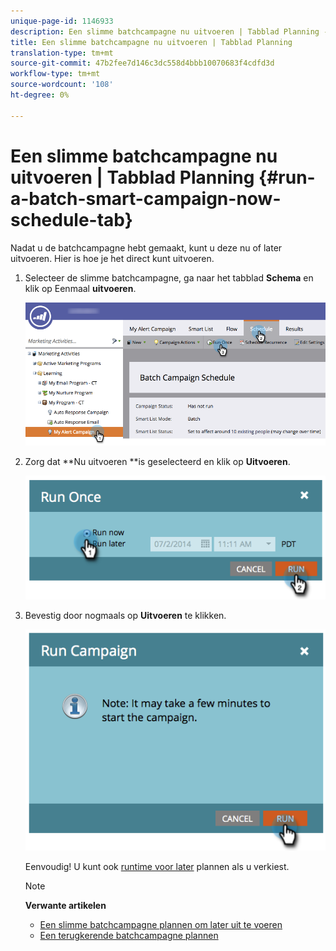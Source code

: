 ```yaml
---
unique-page-id: 1146933
description: Een slimme batchcampagne nu uitvoeren | Tabblad Planning - Marketo Docs - Productdocumentatie
title: Een slimme batchcampagne nu uitvoeren | Tabblad Planning
translation-type: tm+mt
source-git-commit: 47b2fee7d146c3dc558d4bbb10070683f4cdfd3d
workflow-type: tm+mt
source-wordcount: '108'
ht-degree: 0%

---
```



# Een slimme batchcampagne nu uitvoeren | Tabblad Planning {#run-a-batch-smart-campaign-now-schedule-tab}

Nadat u de batchcampagne hebt gemaakt, kunt u deze nu of later uitvoeren. Hier is hoe je het direct kunt uitvoeren.

1. Selecteer de slimme batchcampagne, ga naar het tabblad **Schema** en klik op Eenmaal **uitvoeren**.

   ![](assets/runcampaignnow-hands.png)

1. Zorg dat **Nu uitvoeren **is geselecteerd en klik op **Uitvoeren**.

   ![](assets/image2014-9-19-15-3a57-3a4.png)

1. Bevestig door nogmaals op **Uitvoeren** te klikken.

   ![](assets/image2014-9-19-15-3a57-3a19.png)

   Eenvoudig! U kunt ook [runtime voor later](schedule-a-batch-smart-campaign-to-run-later.md) plannen als u verkiest.

   >[!NOTE]
   >
   >**Verwante artikelen**
   >
   >    
   >    
   >    * [Een slimme batchcampagne plannen om later uit te voeren](schedule-a-batch-smart-campaign-to-run-later.md)
   >    * [Een terugkerende batchcampagne plannen](schedule-a-recurring-batch-campaign.md)


